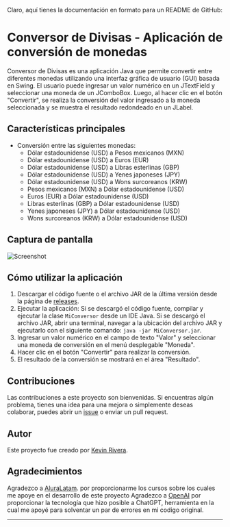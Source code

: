 Claro, aquí tienes la documentación en formato para un README de GitHub:

# Conversor de Divisas - Aplicación de conversión de monedas

Conversor de Divisas es una aplicación Java que permite convertir entre diferentes monedas utilizando una interfaz gráfica de usuario (GUI) basada en Swing. El usuario puede ingresar un valor numérico en un JTextField y seleccionar una moneda de un JComboBox. Luego, al hacer clic en el botón "Convertir", se realiza la conversión del valor ingresado a la moneda seleccionada y se muestra el resultado redondeado en un JLabel.

## Características principales

- Conversión entre las siguientes monedas:
  - Dólar estadounidense (USD) a Pesos mexicanos (MXN)
  - Dólar estadounidense (USD) a Euros (EUR)
  - Dólar estadounidense (USD) a Libras esterlinas (GBP)
  - Dólar estadounidense (USD) a Yenes japoneses (JPY)
  - Dólar estadounidense (USD) a Wons surcoreanos (KRW)
  - Pesos mexicanos (MXN) a Dólar estadounidense (USD)
  - Euros (EUR) a Dólar estadounidense (USD)
  - Libras esterlinas (GBP) a Dólar estadounidense (USD)
  - Yenes japoneses (JPY) a Dólar estadounidense (USD)
  - Wons surcoreanos (KRW) a Dólar estadounidense (USD)

## Captura de pantalla

![Screenshot]()

## Cómo utilizar la aplicación

1. Descargar el código fuente o el archivo JAR de la última versión desde la página de [releases](https://github.com/keriz-rh/ConversorDivisas_Java).
2. Ejecutar la aplicación: Si se descargó el código fuente, compilar y ejecutar la clase `MiConversor` desde un IDE Java. Si se descargó el archivo JAR, abrir una terminal, navegar a la ubicación del archivo JAR y ejecutarlo con el siguiente comando: `java -jar MiConversor.jar`.
3. Ingresar un valor numérico en el campo de texto "Valor" y seleccionar una moneda de conversión en el menú desplegable "Moneda".
4. Hacer clic en el botón "Convertir" para realizar la conversión.
5. El resultado de la conversión se mostrará en el área "Resultado".

## Contribuciones

Las contribuciones a este proyecto son bienvenidas. Si encuentras algún problema, tienes una idea para una mejora o simplemente deseas colaborar, puedes abrir un [issue](https://github.com/tu-usuario/miconversor/issues) o enviar un pull request.

## Autor

Este proyecto fue creado por [Kevin Rivera](https://github.com/keriz-rh).

## Agradecimientos

Agradezco a [AluraLatam](https://app.aluracursos.com). por proporcionarme los cursos sobre los cuales me apoye en el desarrollo de este proyecto
Agradezco a [OpenAI](https://openai.com) por proporcionar la tecnología que hizo posible a ChatGPT, herramienta en la cual me apoyé para solventar un par de errores en mi codigo original.

---
